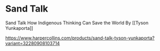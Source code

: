 # Sand Talk
Sand Talk
How Indigenous Thinking Can Save the World
By [[Tyson Yunkaporta]]

<https://www.harpercollins.com/products/sand-talk-tyson-yunkaporta?variant=32280908103714>

